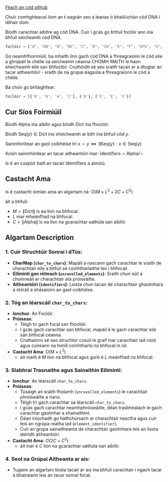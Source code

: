 [Féach an cód github](https://github.com/c0rmac/interlink-alg)

Chuir comhghleacaí liom an t-eagrán seo a leanas ó bhailiúchán cód DNA i láthair dom.

Bíodh carachtar aibítre ag cód DNA. Cuir i gcás go bhfuil foclóir ann ina bhfuil seicheamh cód DNA.
``` python
foclóir = ["A", "AB", "B", "BC", "C", "D", "CH", "E", "F", "EFG", "G", "FG" , "H"]
```
Go neamhfhoirmiúil, ba mhaith linn gach cód DNA a fhreagraíonn le cód eile a ghrúpáil le chéile sa seicheamh céanna CHOMH MAITH le haon
sheicheamh eile san bhfoclóir. Cruthóidh sé seo sraith tacair ar a dtugtar an tacar aitheantóirí - sraith de na grúpaí éagsúla
a fhreagraíonn le cód a chéile.

Ba chóir go bhfaighfear:
``` python
foclóir = [{'B', 'H', 'A', 'C'}, {'D'}, {'G', 'E', 'F'}]
```

## Cur Síos Foirmiúil

Bíodh $\text{Alpha}$ ina aibítir agus bíodh $\text{Dict}$ ina fhoclóir.

Bíodh $\text{Seq}(y) \in \text{Dict}$ ina sheicheamh ar bith ina bhfuil cód $y$.

Sainmhínítear an gaol coibhéise trí $x \sim y \iff \exists \text{Seq}(y): x \in \text{Seq}(y)$

Ansin sainmhínítear an tacar aitheantóirí mar: $\text{Identifiers} = \text{Alpha} / \sim$

Is é an cuspóir baill an tacair $\text{Identifiers}$ a aimsiú.

## Castacht Ama

Is é castacht iomlán ama an algartam ná: $O(M \times L^ 2 + 2C + C^2)$

áit a bhfuil:
- $M = \|\text{Dict}\|$ is ea líon na bhfocal.
- $L$ mar mheánfhad na bhfocal.
- $C=\|\text{Alpha}\|$ is ea líon na gcarachtar uathúla san aibítir.

## Algartam Description
### 1. Cuir Struchtúir Sonraí i dTús:
- **CharMap (`char_to_chars`)**: Mapáil a nascann gach carachtar le sraith de charachtair eile a bhfuil sé comhtharlaithe leo i bhfocail.
- **Eilimintí gan réiteach (`unravelled_elements`)**: Sraith chun súil a choinneáil ar charachtair atá próiseáilte.
- **Aitheantóirí (`identifiers`)**: Liosta chun tacair de charachtair ghaolmhara a stóráil a shásaíonn an gaol coibhéise.

### 2. Tóg an léarscáil `char_to_chars`:

- **Ionchur**: An Foclóir.
- **Próiseas**:
  - Téigh trí gach focal san fhoclóir.
  - I gcás gach carachtar san bhfocal, mapáil é le gach carachtar eile san bhfocal céanna.
  - Cruthaíonn sé seo struchtúr cosúil le graif inar carachtair iad nóid agus cuireann na himill comhtharlú na bhfocal in iúl.
- **Castacht Ama**: $O(M \times L^2)$
  - áit inarb é $M$ líon na bhfocal agus gurb é $L$ meánfhad na bhfocal.

### 3. Slabhraí Trasnaithe agus Sainaithin Eilimintí:

- **Ionchur**: An léarscáil `char_to_chars`.
- **Próiseas**:
  - Túsaigh an sraith fholamh (`unravelled_elements`) le carachtair phróiseáilte a rianú.
  - Téigh trí gach carachtar sa léarscáil `char_to_chars`.
  - I gcás gach carachtar neamhphróiseáilte, déan trasbhealach le gach carachtar gaolmhar a shainaithint.
  - Déan iniúchadh go hathchúrsach ar charachtair nasctha agus cuir leis an ngrúpa reatha iad (`element_identifier`).
  - Cuir an grúpa sainaitheanta de charachtair gaolmhara leis an liosta deiridh aitheantóirí.
- **Castacht Ama**: $O(2C + C^2)$
  - áit inar é $C$ líon na gcarachtar uathúla san aibítir.

### 4. Seol na Grúpaí Aitheanta ar ais:

- Tugann an algartam liosta tacair ar ais ina bhfuil carachtair i ngach tacar a bhaineann leis an tacar sonraí focal.
